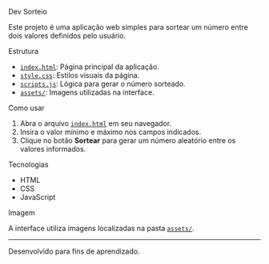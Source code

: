 Dev Sorteio

Este projeto é uma aplicação web simples para sortear um número entre dois valores definidos pelo usuário.

Estrutura

- [`index.html`](index.html): Página principal da aplicação.
- [`style.css`](style.css): Estilos visuais da página.
- [`scripts.js`](scripts.js): Lógica para gerar o número sorteado.
- [`assets/`](assets): Imagens utilizadas na interface.

Como usar

1. Abra o arquivo [`index.html`](index.html) em seu navegador.
2. Insira o valor mínimo e máximo nos campos indicados.
3. Clique no botão **Sortear** para gerar um número aleatório entre os valores informados.

Tecnologias

- HTML
- CSS
- JavaScript

 Imagem

A interface utiliza imagens localizadas na pasta [`assets/`](assets).

---

Desenvolvido para fins de aprendizado.
